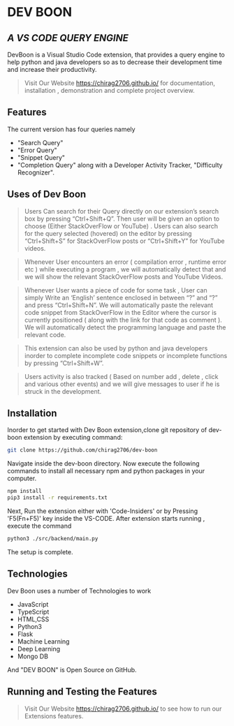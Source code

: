 # DEV BOON
## _A VS CODE QUERY ENGINE_


DevBoon is a Visual Studio Code extension, that provides a query engine to help python and java developers so as to decrease their development time and increase their productivity. 

> Visit Our Website  https://chirag2706.github.io/  for documentation, installation , demonstration and complete project overview.

## Features

The current version has four queries namely 
- "Search Query"
- "Error Query" 
- "Snippet Query"
- "Completion Query" 
along with a Developer Activity Tracker,  "Difficulty Recognizer".


## Uses of Dev Boon
>Users Can search for their Query directly on our extension’s search box by pressing “Ctrl+Shift+Q”. Then user will be given an option to choose (Either StackOverFlow or YouTube) .
>Users can also search for the query selected (hovered) on the editor by pressing “Ctrl+Shift+S” for StackOverFlow posts or “Ctrl+Shift+Y” for YouTube videos.

>Whenever User encounters an error ( compilation error , runtime error etc ) while executing a program , we will automatically detect that and we will show the relevant StackOverFlow posts and YouTube Videos.

>Whenever User wants a piece of code for some task , User can simply Write an ‘English’ sentence enclosed in between “?” and “?” and press “Ctrl+Shift+N”. We will automatically paste the relevant code snippet from StackOverFlow in the Editor where the cursor is currently positioned ( along with the link for that code as comment ). We will automatically detect the programming language and paste the relevant code.

>This extension can also be used by python and java developers inorder to complete incomplete code snippets or incomplete functions by pressing “Ctrl+Shift+W”.

> Users activity is also tracked ( Based on number add , delete , click and various other events) and we will give messages to user if he is struck in the development.


## Installation
Inorder to get started with Dev Boon extension,clone git repository of dev-boon extension by executing command:
```sh
git clone https://github.com/chirag2706/dev-boon
```
Navigate inside the dev-boon directory.
Now execute the following commands to install all necessary npm and python packages in your computer.
```sh
npm install
pip3 install -r requirements.txt
```
Next, Run the extension either with 'Code-Insiders' or by Pressing 'F5(Fn+F5)' key inside the VS-CODE.
After extension starts running , execute the command
```sh
python3 ./src/backend/main.py
```
The setup is complete.

## Technologies

Dev Boon uses a number of Technologies to work

- JavaScript
- TypeScript
- HTML,CSS
- Python3
- Flask
- Machine Learning
- Deep Learning
- Mongo DB


And "DEV BOON" is Open Source on GitHub.

## Running and Testing the Features
> Visit Our Website  https://chirag2706.github.io/  to see how to run our Extensions features.
